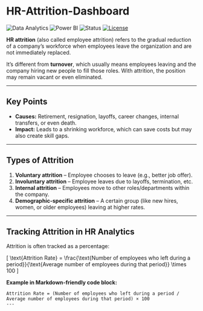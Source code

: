 # HR-Attrition-Dashboard

![Data Analytics](https://img.shields.io/badge/Data%20Analytics-Insight-blue?logo=tableau&logoColor=white)
![Power BI](https://img.shields.io/badge/Power%20BI-Report-yellow?logo=microsoftpowerbi&logoColor=white)
![Status](https://img.shields.io/badge/Status-Completed-brightgreen)
[![License](https://img.shields.io/badge/License-MIT-green.svg)](LICENSE)

**HR attrition** (also called employee attrition) refers to the gradual reduction of a company’s workforce when employees leave the organization and are not immediately replaced.

It’s different from **turnover**, which usually means employees leaving and the company hiring new people to fill those roles. With attrition, the position may remain vacant or even eliminated.

---

## Key Points

- **Causes:** Retirement, resignation, layoffs, career changes, internal transfers, or even death.  
- **Impact:** Leads to a shrinking workforce, which can save costs but may also create skill gaps.

---

## Types of Attrition

1. **Voluntary attrition** – Employee chooses to leave (e.g., better job offer).  
2. **Involuntary attrition** – Employee leaves due to layoffs, termination, etc.  
3. **Internal attrition** – Employees move to other roles/departments within the company.  
4. **Demographic-specific attrition** – A certain group (like new hires, women, or older employees) leaving at higher rates.

---

## Tracking Attrition in HR Analytics

Attrition is often tracked as a percentage:

\[
\text{Attrition Rate} = \frac{\text{Number of employees who left during a period}}{\text{Average number of employees during that period}} \times 100
\]

**Example in Markdown-friendly code block:**

```text
Attrition Rate = (Number of employees who left during a period / Average number of employees during that period) × 100
---



